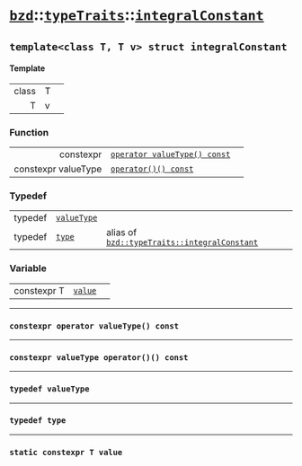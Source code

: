 # [`bzd`](../../../index.md)::[`typeTraits`](../../index.md)::[`integralConstant`](../index.md)

## `template<class T, T v> struct integralConstant`

#### Template
||||
|---:|:---|:---|
|class|T||
|T|v||
### Function
||||
|---:|:---|:---|
|constexpr|[`operator valueType() const`](./index.md)||
|constexpr valueType|[`operator()() const`](./index.md)||
### Typedef
||||
|---:|:---|:---|
|typedef|[`valueType`](./index.md)||
|typedef|[`type`](./index.md)|alias of [`bzd::typeTraits::integralConstant`](./index.md)|
### Variable
||||
|---:|:---|:---|
|constexpr T|[`value`](./index.md)||
------
### `constexpr operator valueType() const`

------
### `constexpr valueType operator()() const`

------
### `typedef valueType`

------
### `typedef type`

------
### `static constexpr T value`

